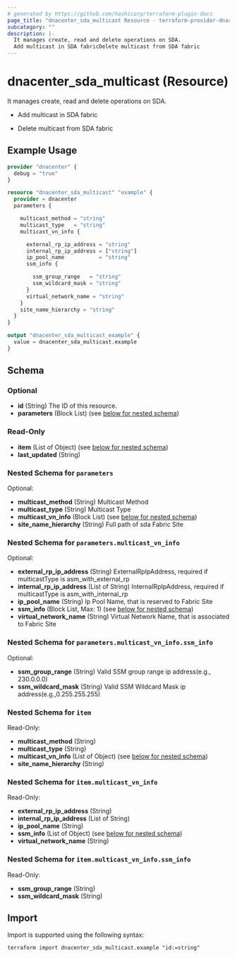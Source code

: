 ```yaml
---
# generated by https://github.com/hashicorp/terraform-plugin-docs
page_title: "dnacenter_sda_multicast Resource - terraform-provider-dnacenter"
subcategory: ""
description: |-
  It manages create, read and delete operations on SDA.
  Add multicast in SDA fabricDelete multicast from SDA fabric
---
```


# dnacenter_sda_multicast (Resource)

It manages create, read and delete operations on SDA.

- Add multicast in SDA fabric

- Delete multicast from SDA fabric

## Example Usage

```terraform
provider "dnacenter" {
  debug = "true"
}

resource "dnacenter_sda_multicast" "example" {
  provider = dnacenter
  parameters {

    multicast_method = "string"
    multicast_type   = "string"
    multicast_vn_info {

      external_rp_ip_address = "string"
      internal_rp_ip_address = ["string"]
      ip_pool_name           = "string"
      ssm_info {

        ssm_group_range   = "string"
        ssm_wildcard_mask = "string"
      }
      virtual_network_name = "string"
    }
    site_name_hierarchy = "string"
  }
}

output "dnacenter_sda_multicast_example" {
  value = dnacenter_sda_multicast.example
}
```

<!-- schema generated by tfplugindocs -->
## Schema

### Optional

- **id** (String) The ID of this resource.
- **parameters** (Block List) (see [below for nested schema](#nestedblock--parameters))

### Read-Only

- **item** (List of Object) (see [below for nested schema](#nestedatt--item))
- **last_updated** (String)

<a id="nestedblock--parameters"></a>
### Nested Schema for `parameters`

Optional:

- **multicast_method** (String) Multicast Method
- **multicast_type** (String) Multicast Type
- **multicast_vn_info** (Block List) (see [below for nested schema](#nestedblock--parameters--multicast_vn_info))
- **site_name_hierarchy** (String) Full path of sda Fabric Site

<a id="nestedblock--parameters--multicast_vn_info"></a>
### Nested Schema for `parameters.multicast_vn_info`

Optional:

- **external_rp_ip_address** (String) ExternalRpIpAddress, required if multicastType is asm_with_external_rp
- **internal_rp_ip_address** (List of String) InternalRpIpAddress, required if multicastType is asm_with_internal_rp
- **ip_pool_name** (String) Ip Pool Name, that is reserved to Fabric Site
- **ssm_info** (Block List, Max: 1) (see [below for nested schema](#nestedblock--parameters--multicast_vn_info--ssm_info))
- **virtual_network_name** (String) Virtual Network Name, that is associated to Fabric Site

<a id="nestedblock--parameters--multicast_vn_info--ssm_info"></a>
### Nested Schema for `parameters.multicast_vn_info.ssm_info`

Optional:

- **ssm_group_range** (String) Valid SSM group range ip address(e.g., 230.0.0.0)
- **ssm_wildcard_mask** (String) Valid SSM Wildcard Mask ip address(e.g.,0.255.255.255)




<a id="nestedatt--item"></a>
### Nested Schema for `item`

Read-Only:

- **multicast_method** (String)
- **multicast_type** (String)
- **multicast_vn_info** (List of Object) (see [below for nested schema](#nestedobjatt--item--multicast_vn_info))
- **site_name_hierarchy** (String)

<a id="nestedobjatt--item--multicast_vn_info"></a>
### Nested Schema for `item.multicast_vn_info`

Read-Only:

- **external_rp_ip_address** (String)
- **internal_rp_ip_address** (List of String)
- **ip_pool_name** (String)
- **ssm_info** (List of Object) (see [below for nested schema](#nestedobjatt--item--multicast_vn_info--ssm_info))
- **virtual_network_name** (String)

<a id="nestedobjatt--item--multicast_vn_info--ssm_info"></a>
### Nested Schema for `item.multicast_vn_info.ssm_info`

Read-Only:

- **ssm_group_range** (String)
- **ssm_wildcard_mask** (String)

## Import

Import is supported using the following syntax:

```shell
terraform import dnacenter_sda_multicast.example "id:=string"
```
